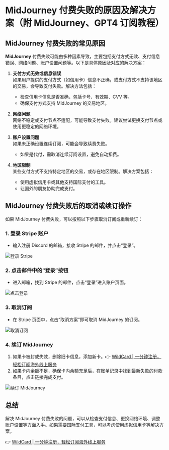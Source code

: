 # MidJourney 付费失败的原因及解决方案（附 MidJourney、GPT4 订阅教程）

## MidJourney 付费失败的常见原因

**MidJourney** 付费失败可能由多种因素导致，主要包括支付方式无效、支付信息错误、网络问题、账户设置问题等。以下是具体原因及对应的解决方案：

1. **支付方式无效或信息错误**  
   如果用户提供的支付方式（如信用卡）信息不正确，或支付方式不支持该地区的交易，会导致支付失败。解决方法包括：  
   - 检查信用卡信息是否准确，包括卡号、有效期、CVV 等。  
   - 确保支付方式支持 MidJourney 的交易地区。

2. **网络问题**  
   网络不稳定或支付节点不适配，可能导致支付失败。建议尝试更换支付节点或使用更稳定的网络环境。

3. **账户设置问题**  
   如果未正确设置连续订阅，可能会导致续费失败。  
   - 如果是代付，需取消连续订阅设置，避免自动扣费。

4. **地区限制**  
   某些支付方式不支持特定地区的交易，或存在地区限制。解决方案包括：  
   - 使用虚拟信用卡或其他支持国际支付的工具。  
   - 让国外的朋友协助完成支付。

## MidJourney 付费失败后的取消或续订操作

如果 MidJourney 付费失败，可以按照以下步骤取消订阅或重新续订：

### 1. 登录 Stripe 账户
- 输入注册 Discord 的邮箱，接收 Stripe 的邮件，并点击“登录”。

![登录 Stripe](https://bbtdd.com/img/483200993088453.webp)

### 2. 点击邮件中的“登录”按钮
- 进入邮箱，找到 Stripe 的邮件，点击“登录”进入账户页面。

![点击登录](https://bbtdd.com/img/580405812619.webp)

### 3. 取消订阅
- 在 Stripe 页面中，点击“取消方案”即可取消 MidJourney 的订阅。

![取消订阅](https://bbtdd.com/img/1483955942726770.webp)

### 4. 续订 MidJourney
1. 如果卡被封或失效，删除旧卡信息，添加新卡。👉 [WildCard | 一分钟注册，轻松订阅海外线上服务](https://bbtdd.com/WildCard)
2. 如果卡内余额不足，确保卡内余额充足后，在账单记录中找到最新失败的付款条目，点击链接完成支付。

![续订 MidJourney](https://bbtdd.com/img/936692195174.webp)

## 总结
解决 MidJourney 付费失败的问题，可以从检查支付信息、更换网络环境、调整账户设置等方面入手。如果需要国际支付工具，可以考虑使用虚拟信用卡等解决方案。

👉 [WildCard | 一分钟注册，轻松订阅海外线上服务](https://bbtdd.com/WildCard)
